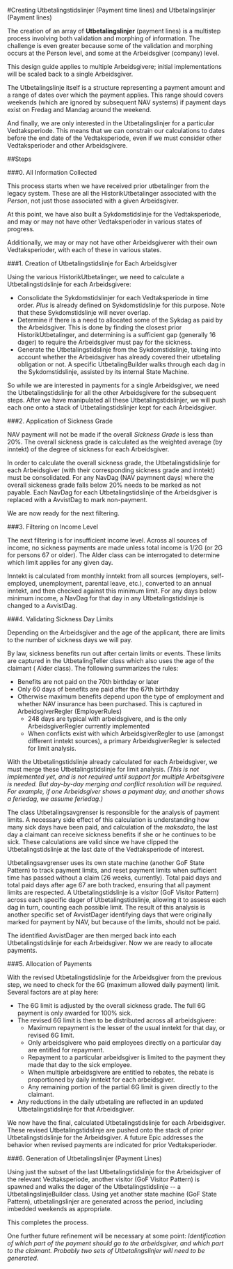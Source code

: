 #Creating Utbetalingstidslinjer (Payment time lines) and Utbetalingslinjer (Payment lines)

The creation of an array of **Utbetalingslinjer** (payment lines) is a multistep
process involving both validation and morphing of information. The challenge is even
greater because some of the validation and morphing occurs at the Person level, and
some at the Arbeidsgiver (company) level.

This design guide applies to multiple Arbeidsgivere; initial implementations will be
scaled back to a single Arbeidsgiver.

The Utbetalingslinje itself is a structure representing a payment amount and a range
of dates  over which the payment applies. This range should covers weekends (which are
ignored by subsequent NAV systems) if payment days exist on Fredag and Mandag around
the weekend.

And finally, we are only interested in the Utbetalingslinjer for a particular
Vedtaksperiode. This means that we can constrain our calculations to dates before
the end date of the Vedtaksperiode, even if we must consider other Vedtaksperioder
and other Arbeidsgivere.

##Steps

###0. All Information Collected

This process starts when we have received prior utbetalinger from the legacy
system. These are all the HistorikUtbetalinger associated with the *Person*, not
just those associated with a given Arbeidsgiver.

At this point, we have also built a Sykdomstidslinje for the Vedtaksperiode,
and may or may not have other Vedtaksperioder in various states of progress.

Additionally, we may or may not have other Arbeidsgiverer with their own
Vedtaksperioder, with each of these in various states.

###1. Creation of Utbetalingstidslinje for Each Arbeidsgiver

Using the various HistorikUtbetalinger, we need to calculate a Utbetalingstidslinje
for each Arbeidsgivere:

* Consolidate the Sykdomstidslinjer for each Vedtaksperiode in time order. *Plus*
is already defined on Sykdomstidslinje for this purpose. Note that these
Sykdomstidslinje will never overlap.
* Determine if there is a need to allocated some of the Sykdag as paid by the
Arbeidsgiver. This is done by finding the closest prior HistorikUtbetalinger,
and determining is a sufficient gap (generally 16 dager) to require the Arbeidsgiver
must pay for the sickness.
* Generate the Utbetalingstidslinje from the Sykdomstidslinje, taking into account
whether the Arbeidsgiver has already covered their utbetaling obligation or not. A
specific UtbetalingBuilder walks through each dag in the Sykdomstidslinje,
assisted by its internal State Machine.

So while we are interested in payments for a single Arbeidsgiver, we need the
Utbetalingstidslinje for all the other Arbeidsgivere for the subsequent steps.
After we have manipulated all these Utbetalingstidslinjer, we will push each
one onto a stack of Utbetalingstidslinjer kept for each Arbeidsgiver.

###2. Application of Sickness Grade

NAV payment will not be made if the overall *Sickness Grade* is less than 20%.
The overall sickness grade is calculated as the weighted average (by inntekt) of
the degree of sickness for each Arbeidsgiver.

In order to calculate the overall sickness grade, the Utbetalingstidslinje for each
Arbeidsgiver (with their corresponding sickness grade and inntekt) must be consolidated.
For any NavDag (NAV paymnent days) where the overall sickeness grade falls
below 20% needs to be marked as not payable. Each NavDag for each Utbetalingstidslinje
of the Arbeidsgiver is replaced with a AvvistDag to mark non-payment.

We are now ready for the next filtering.

###3. Filtering on Income Level

The next filtering is for insufficient income level. Across all sources of income,
no sickness payments are made unless total income is 1/2G (or 2G for persons 67
or older). The Alder class can be interrogated to determine which limit applies
for any given day.

Inntekt is calculated from monthly inntekt from all sources (employers, self-employed,
unemployment, parental leave, etc.), converted to an annual inntekt, and then
checked against this minimum limit. For any days below minimum income, a NavDag
for that day in any Utbetalingstidslinje is changed to a AvvistDag.

###4. Validating Sickness Day Limits

Depending on the Arbeidsgiver and the age of the applicant, there are limits to
the number of sickness days we will pay.

By law, sickness benefits run out after certain limits or events. These limits are
captured in the UtbetalingTeller class which also uses the age of the claimant (
Alder class). The following summarizes the rules:

* Benefits are not paid on the 70th birthday or later
* Only 60 days of benefits are paid after the 67th birthday
* Otherwise maximum benefits depend upon the type of employment and whether NAV
insurance has been purchased. This is captured in ArbeidsgiverRegler (EmployerRules)
  * 248 days are typical with arbeidsgivere, and is the only ArbeidsgiverRegler currently
  implemented
  * When conflicts exist with which ArbeidsgiverRegler to use (amongst different
  inntekt sources), a primary ArbeidsgiverRegler is selected for limit analysis.

With the Utbetalingstidslinje already calculated for each Arbeidsgiver, we must merge
these Utbetalingstidslinje for limit analysis. *(This is not implemented yet, and is
not required until support for multiple Arbeitsgivere is needed. But day-by-day
merging and conflict resolution will be required. For example, if one Arbeidsgiver
shows a payment day, and another shows a feriedag, we assume feriedag.)*

The class Utbetalingsavgrenser is responsible for the analysis of payment limits. A
necessary side effect of this calculation is understanding how many sick days have
been paid, and calculation of the *maksdato*, the last day a claimant can receive
sickness benefits if she or he continues to be sick. These calculations are valid
since we have clipped the Utbetalingstidslinje at the last date of the Vedtaksperiode
of interest.

Utbetalingsavgrenser uses its own state machine (another GoF State Pattern) to track
payment limits, and reset payment limits when sufficient time has passed without a
claim (26 weeks, currently). Total paid days and total paid days after age 67 are both
tracked, ensuring that all payment limits are respected. A Utbetalingstidslinje is
a *visitor* (GoF Visitor Pattern) across each specific dager of Utbetalingstidslinje,
allowing it to assess each dag in turn, counting each possible limit. The result of
this analysis is another specific set of AvvistDager identifying days that were originally
marked for payment by NAV, but because of the limits, should not be paid.

The identified AvvistDager are then merged back into each Utbetalingstidslinje for
each Arbeidsgiver. Now we are ready to allocate payments.

###5. Allocation of Payments

With the revised Utbetalingstidslinje for the Arbeidsgiver from the previous step,
we need to check for the 6G (maximum allowed daily payment) limit. Several factors
are at play here:

* The 6G limit is adjusted by the overall sickness grade. The full 6G payment is
only awarded for 100% sick.
* The revised 6G limit is then to be distributed across all arbeidsgivere:
  * Maximum repayment is the lesser of the usual inntekt for that day, or revised
  6G limit.
  * Only arbeidsgivere who paid employees directly on a particular day are entitled
  for repayment.
  * Repayment to a particular arbeidsgiver is limited to the payment they made that
  day to the sick employee.
  * When multiple arbeidsgivere are entitled to rebates, the rebate is proportioned
  by daily inntekt for each arbeidsgiver.
  * Any remaining portion of the partial 6G limit is given directly to the claimant.
* Any reductions in the daily utbetaling are reflected in an updated Utbetalingstidslinje
for that Arbeidsgiver.

We now have the final, calculated Utbetalingstidslinje for each Arbeidsgiver. These
revised Utbetalingstidslinje are pushed onto the stack of prior Utbetalingstidslinje
for the Arbeidsgiver. A future Epic addresses the behavior when revised payments are
indicated for prior Vedtaksperioder.

###6. Generation of Utbetalingslinjer (Payment Lines)

Using just the subset of the last Utbetalingstidslinje for the Arbeidsgiver of the
relevant Vedtaksperiode, another visitor (GoF Visitor Pattern) is spawned and walks
the dager of the Utbetalingstidslinje -- a UtbetalingslinjeBuilder class. Using yet
another state machine (GoF State Pattern), utbetalingslinjer are generated across
the period, including imbedded weekends as appropriate.

This completes the process.

One further future refinement will be necessary at some point: *Identification of
which part of the payment should go to the arbeidsgiver, and which part to the
claimant. Probably two sets of Utbetalingslinjer will need to be generated.*






